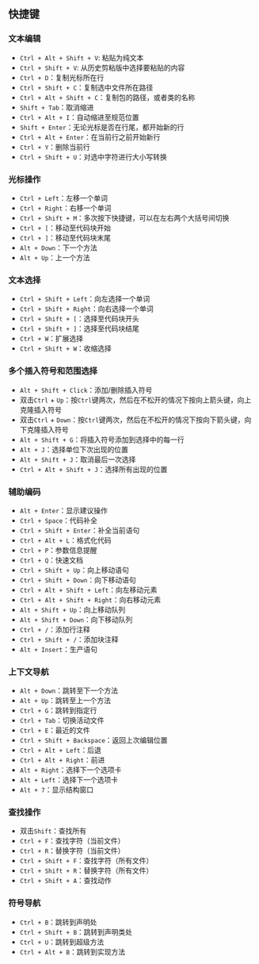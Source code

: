 ## 快捷键
### 文本编辑
- `Ctrl + Alt + Shift + V`: 粘贴为纯文本
- `Ctrl + Shift + V`: 从历史剪粘版中选择要粘贴的内容
- `Ctrl + D`：复制光标所在行
- `Ctrl + Shift + C`：复制选中文件所在路径
- `Ctrl + Alt + Shift + C`：复制包的路径，或者类的名称
- `Shift + Tab`：取消缩进
- `Ctrl + Alt + I`：自动缩进至规范位置
- `Shift + Enter`：无论光标是否在行尾，都开始新的行
- `Ctrl + Alt + Enter`：在当前行之前开始新行
- `Ctrl + Y`：删除当前行
- `Ctrl + Shift + U`：对选中字符进行大小写转换
### 光标操作
- `Ctrl + Left`：左移一个单词
- `Ctrl + Right`：右移一个单词
- `Ctrl + Shift + M`：多次按下快捷键，可以在左右两个大括号间切换
- `Ctrl + [`：移动至代码块开始
- `Ctrl + ]`：移动至代码块末尾
- `Alt + Down`：下一个方法
- `Alt + Up`：上一个方法
### 文本选择
- `Ctrl + Shift + Left`：向左选择一个单词
- `Ctrl + Shift + Right`：向右选择一个单词
- `Ctrl + Shift + [`：选择至代码块开头
- `Ctrl + Shift + ]`：选择至代码块结尾
- `Ctrl + W`：扩展选择
- `Ctrl + Shift + W`：收缩选择
### 多个插入符号和范围选择
- `Alt + Shift + Click`：添加/删除插入符号
- 双击`Ctrl` + `Up`：按`Ctrl`键两次，然后在不松开的情况下按向上箭头键，向上克隆插入符号
- 双击`Ctrl` + `Down`：按`Ctrl`键两次，然后在不松开的情况下按向下箭头键，向下克隆插入符号
- `Alt + Shift + G`：将插入符号添加到选择中的每一行
- `Alt + J`：选择单位下次出现的位置
- `Alt + Shift + J`：取消最后一次选择
- `Ctrl + Alt + Shift + J`：选择所有出现的位置
### 辅助编码
- `Alt + Enter`：显示建议操作
- `Ctrl + Space`：代码补全
- `Ctrl + Shift + Enter`：补全当前语句
- `Ctrl + Alt + L`：格式化代码
- `Ctrl + P`：参数信息提醒
- `Ctrl + Q`：快速文档
- `Ctrl + Shift + Up`：向上移动语句
- `Ctrl + Shift + Down`：向下移动语句
- `Ctrl + Alt + Shift + Left`：向左移动元素
- `Ctrl + Alt + Shift + Right`：向右移动元素
- `Alt + Shift + Up`：向上移动队列
- `Alt + Shift + Down`：向下移动队列
- `Ctrl + /`：添加行注释
- `Ctrl + Shift + /`：添加块注释
- `Alt + Insert`：生产语句
### 上下文导航
- `Alt + Down`：跳转至下一个方法
- `Alt + Up`：跳转至上一个方法
- `Ctrl + G`：跳转到指定行
- `Ctrl + Tab`：切换活动文件
- `Ctrl + E`：最近的文件
- `Ctrl + Shift + Backspace`：返回上次编辑位置
- `Ctrl + Alt + Left`：后退
- `Ctrl + Alt + Right`：前进
- `Alt + Right`：选择下一个选项卡
- `Alt + Left`：选择下一个选项卡
- `Alt + 7`：显示结构窗口
### 查找操作
- 双击`Shift`：查找所有
- `Ctrl + F`：查找字符（当前文件）
- `Ctrl + R`：替换字符（当前文件）
- `Ctrl + Shift + F`：查找字符（所有文件）
- `Ctrl + Shift + R`：替换字符（所有文件）
- `Ctrl + Shift + A`：查找动作
### 符号导航
- `Ctrl + B`：跳转到声明处
- `Ctrl + Shift + B`：跳转到声明类处
- `Ctrl + U`：跳转到超级方法
- `Ctrl + Alt + B`：跳转到实现方法